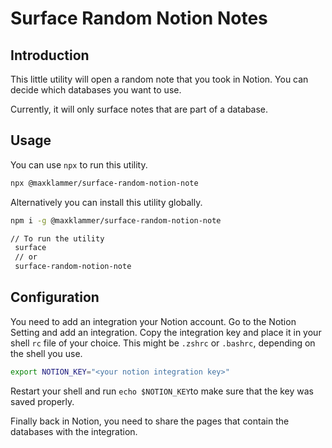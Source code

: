 # Surface Random Notion Notes

## Introduction

This little utility will open a random note that you took in Notion. You can decide which databases you want to use.

Currently, it will only surface notes that are part of a database. 

## Usage

You can use `npx` to run this utility.

```bash
npx @maxklammer/surface-random-notion-note
```

Alternatively you can install this utility globally.

```bash
npm i -g @maxklammer/surface-random-notion-note

// To run the utility
 surface
 // or
 surface-random-notion-note

```

## Configuration

You need to add an integration your Notion account.
Go to the Notion Setting and add an integration. Copy the integration key and place it in your shell `rc` file of your choice. This might be `.zshrc` or `.bashrc`, depending on the shell you use. 

```bash
export NOTION_KEY="<your notion integration key>"
```
Restart your shell and run `echo $NOTION_KEY`to make sure that the key was saved properly. 

Finally back in Notion, you need to share the pages that contain the databases with the integration.

